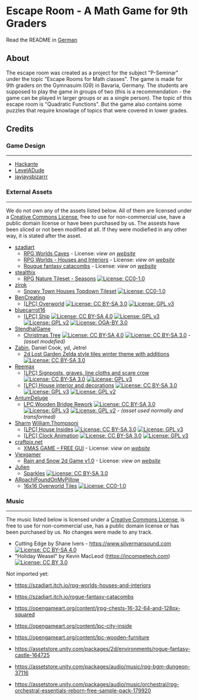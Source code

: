 # Escape Room - A Math Game for 9th Graders
Read the README in [German](README.de.md)

## About
The escape room was created as a project for the subject "P-Seminar" under the topic "Escape Rooms for Math classes". The game is made for 9th graders on the Gymnasuim (G9) in Bavaria, Germany. The students are supposed to play the game in groups of two (this is a recommendation - the game can be played in larger groups or as a single person). The topic of this escape room is "Quadratic Functions". But the game also contains some puzzles that require knowlage of topics that were covered in lower grades. 
## Credits
### Game Design
---
- [Hackante](https://github.com/Hackante)
- [LevelADude](https://github.com/LevelADude)
- [jayjaysbizarrr](https://github.com/jayjaysbizarrr)

### External Assets
---
We do not own any of the assets listed below. All of them are licensed under a [Creative Commons License](https://creativecommons.org/licenses/), free to use for non-commercial use, have a public domain license or have been purchased by us. The assests have been sliced or not been modified at all. If they were modiefied in any other way, it is stated after the asset.
- [szadiart](https://itch.io/profile/szadiart)
  - [RPG Worlds Caves](https://szadiart.itch.io/rpg-worlds-ca) - License: *view on [website](https://szadiart.itch.io/rpg-worlds-ca#:~:text=a%20lot%20more-,%3E%3E%3E%20License%20for%20Everyone.,Credit%20is%20not%20required%20but%20appreciated.,-.PNG%20and%20.PSD)*
  - [RPG Worlds - Houses and Interiors](https://szadiart.itch.io/rpg-worlds-houses-and-interiors) - License: *view on [website](https://szadiart.itch.io/rpg-worlds-houses-and-interiors#:~:text=and%20closed%20versions%20%2D%2D%2D-,%3E%3E%3E%20License%20for%20Everyone.,Credit%20is%20not%20required%20but%20appreciated.,-.PNG%20and%20.PSD)*
  - [Rougue fantasy catacombs](
https://szadiart.itch.io/rogue-fantasy-catacombs) - License: *view on [website](https://szadiart.itch.io/rogue-fantasy-catacombs#:~:text=%2D%2D%2D%20License%20for%20Everyone,original%20or%20changed)*
- [stealthix](https://itch.io/profile/stealthix)
  - [RPG Nature Tileset - Seasons](https://stealthix.itch.io/rpg-nature-tileset) [![License: CC0-1.0](https://img.shields.io/badge/License-CC0%201.0-lightgrey.svg)](http://creativecommons.org/publicdomain/zero/1.0/)
- [zirok](https://itch.io/profile/zirok)
  - [Snowy Town Houses Topdown Tileset](https://zirok.itch.io/topdown-snow-town-tilemap) [![License: CC0-1.0](https://img.shields.io/badge/License-CC0%201.0-lightgrey.svg)](http://creativecommons.org/publicdomain/zero/1.0/)
- [BenCreating](https://opengameart.org/users/bencreating)
  - [[LPC] Overworld](https://opengameart.org/content/lpc-overworld-0) [![License: CC BY-SA 3.0](https://img.shields.io/badge/License-CC%20BY--SA%203.0-lightgrey.svg)](https://creativecommons.org/licenses/by-sa/3.0/) [![License: GPL v3](https://img.shields.io/badge/License-GPLv3-blue.svg)](https://www.gnu.org/licenses/gpl-3.0)
- [bluecarrot16](https://opengameart.org/users/bluecarrot16)
  - [[LPC] Ship](https://opengameart.org/content/lpc-ship) [![License: CC BY-SA 4.0](https://img.shields.io/badge/License-CC%20BY--SA%204.0-lightgrey.svg)](https://creativecommons.org/licenses/by-sa/4.0/) [![License: GPL v3](https://img.shields.io/badge/License-GPLv3-blue.svg)](https://www.gnu.org/licenses/gpl-3.0) [![License: GPL v2](https://img.shields.io/badge/License-GPL%20v2-blue.svg)](https://www.gnu.org/licenses/old-licenses/gpl-2.0.en.html) [![License: OGA-BY 3.0](https://img.shields.io/badge/License-OGA--BY_3.0-purple.svg)
](https://static.opengameart.org/OGA-BY-3.0.txt)
- [StendhalGame](https://opengameart.org/users/stendhalgame)
  - [Christmas Tree](https://opengameart.org/content/christmas-tree-0) [![License: CC BY-SA 4.0](https://img.shields.io/badge/License-CC%20BY--SA%204.0-lightgrey.svg)](https://creativecommons.org/licenses/by-sa/4.0/) [![License: CC BY-SA 3.0](https://img.shields.io/badge/License-CC%20BY--SA%203.0-lightgrey.svg)](https://creativecommons.org/licenses/by-sa/3.0/) - *(asset modefied)*
- [Zabin](https://opengameart.org/users/zabin), Daniel Cook, yd, Jetrel
  - [2d Lost Garden Zelda style tiles winter theme with additions](https://opengameart.org/content/2d-lost-garden-zelda-style-tiles-winter-theme-with-additions) [![License: CC BY-SA 3.0](https://img.shields.io/badge/License-CC%20BY--SA%203.0-lightgrey.svg)](https://creativecommons.org/licenses/by-sa/3.0/)
- [Reemax](https://opengameart.org/users/reemax)
  - [[LPC] Signposts, graves, line cloths and scare crow](https://opengameart.org/content/lpc-signposts-graves-line-cloths-and-scare-crow) [![License: CC BY-SA 3.0](https://img.shields.io/badge/License-CC%20BY--SA%203.0-lightgrey.svg)](https://creativecommons.org/licenses/by-sa/3.0/) [![License: GPL v3](https://img.shields.io/badge/License-GPLv3-blue.svg)](https://www.gnu.org/licenses/gpl-3.0)
  - [[LPC] House interior and decorations](https://opengameart.org/content/lpc-house-interior-and-decorations) [![License: CC BY-SA 3.0](https://img.shields.io/badge/License-CC%20BY--SA%203.0-lightgrey.svg)](https://creativecommons.org/licenses/by-sa/3.0/) [![License: GPL v3](https://img.shields.io/badge/License-GPLv3-blue.svg)](https://www.gnu.org/licenses/gpl-3.0) [![License: GPL v2](https://img.shields.io/badge/License-GPL%20v2-blue.svg)](https://www.gnu.org/licenses/old-licenses/gpl-2.0.en.html)
- [AntumDeluge](https://opengameart.org/users/antumdeluge)
  - [LPC Wooden Bridge Rework](https://opengameart.org/content/lpc-wooden-bridge-rework) [![License: CC BY-SA 3.0](https://img.shields.io/badge/License-CC%20BY--SA%203.0-lightgrey.svg)](https://creativecommons.org/licenses/by-sa/3.0/) [![License: GPL v3](https://img.shields.io/badge/License-GPLv3-blue.svg)](https://www.gnu.org/licenses/gpl-3.0) [![License: GPL v2](https://img.shields.io/badge/License-GPL%20v2-blue.svg)](https://www.gnu.org/licenses/old-licenses/gpl-2.0.en.html) - *(asset used normally and transformed)*
- [Sharm](http://opengameart.org/users/sharm) [William.Thompsonj](https://opengameart.org/users/williamthompsonj)
  - [[LPC] House Insides](https://opengameart.org/content/lpc-house-insides) [![License: CC BY-SA 3.0](https://img.shields.io/badge/License-CC%20BY--SA%203.0-lightgrey.svg)](https://creativecommons.org/licenses/by-sa/3.0/) [![License: GPL v3](https://img.shields.io/badge/License-GPLv3-blue.svg)](https://www.gnu.org/licenses/gpl-3.0)
  - [[LPC] Clock Animation](https://opengameart.org/content/lpc-clock-animation) [![License: CC BY-SA 3.0](https://img.shields.io/badge/License-CC%20BY--SA%203.0-lightgrey.svg)](https://creativecommons.org/licenses/by-sa/3.0/) [![License: GPL v3](https://img.shields.io/badge/License-GPLv3-blue.svg)](https://www.gnu.org/licenses/gpl-3.0)
- [craftpix.net](https://craftpix.net/)
  - [XMAS GAME – FREE GUI](https://craftpix.net/freebies/xmas-games-gui/) - License: *view on [website](https://craftpix.net/file-licenses/#:~:text=revoke%20the%20license.-,2.%20FREEBIE%20PRODUCTS,-2.1%20CAPABILITIES)*
- [Viexgamer](https://viexgamer.itch.io/)
  - [Rain and Snow 2d Game v1.0](https://viexgamer.itch.io/rain-and-snow) - License: *view on [website](https://viexgamer.itch.io/rain-and-snow#:~:text=You%20can%20use%20this%20asset%20for%20personal%20and%20commercial%20purpose%2C%20you%20can%20modify%20this%20object%20to%20your%20needs.%20Credit%20is%20not%20required%20but%20would%20be%20appreciated)*
- [Julien](https://opengameart.org/users/julien)
  - [Sparkles](https://opengameart.org/content/sparkles) [![License: CC BY-SA 3.0](https://img.shields.io/badge/License-CC%20BY--SA%203.0-lightgrey.svg)](https://creativecommons.org/licenses/by-sa/3.0/)
- [ARoachIFoundOnMyPillow](https://opengameart.org/users/aroachifoundonmypillow)
  - [16x16 Overworld Tiles](https://opengameart.org/content/16x16-overworld-tiles-0) [![License: CC0-1.0](https://img.shields.io/badge/License-CC0%201.0-lightgrey.svg)](http://creativecommons.org/publicdomain/zero/1.0/)

### Music
---
The music listed below is licensed under a [Creative Commons License](https://creativecommons.org/licenses/), is free to use for non-commercial use, has a public domain license or has been purchased by us. No changes were made to any track.
- Cutting Edge by Shane Ivers - https://www.silvermansound.com [![License: CC BY-SA 4.0](https://img.shields.io/badge/License-CC%20BY--SA%204.0-lightgrey.svg)](https://creativecommons.org/licenses/by-sa/4.0/)
- "Holiday Weasel" by Kevin MacLeod (https://incompetech.com) [![License: CC BY 3.0](https://img.shields.io/badge/License-CC%20BY%203.0-lightgrey.svg)](https://creativecommons.org/licenses/by/3.0/)

Not imported yet:
- https://szadiart.itch.io/rpg-worlds-houses-and-interiors
- https://szadiart.itch.io/rogue-fantasy-catacombs

- https://opengameart.org/content/jrpg-chests-16-32-64-and-128px-squared
- https://opengameart.org/content/lpc-city-inside
- https://opengameart.org/content/lpc-wooden-furniture

- https://assetstore.unity.com/packages/2d/environments/rogue-fantasy-castle-164725
- https://assetstore.unity.com/packages/audio/music/rpg-bgm-dungeon-37116
- https://assetstore.unity.com/packages/audio/music/orchestral/rpg-orchestral-essentials-reborn-free-sample-pack-179920
